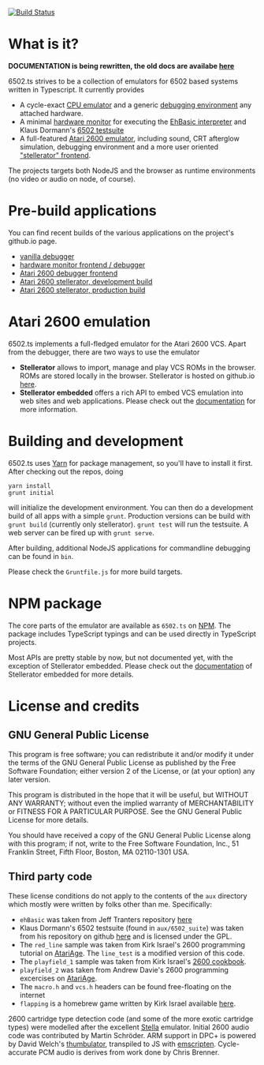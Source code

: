 [![Build Status](https://travis-ci.org/6502ts/6502.ts.svg?branch=master)](https://travis-ci.org/6502ts/6502.ts)

# What is it?

**DOCUMENTATION is being rewritten, the old docs are availabe [here](README.old.md)**

6502.ts strives to be a collection of emulators for 6502 based systems written in Typescript.
It currently provides

 * A cycle-exact [CPU emulator](doc/cpu.md) and a generic [debugging environment](doc/vanilla_debugger.md)
   any attached hardware.
 * A minimal [hardware monitor](doc/ehbasic_monitor.md) for executing the
   [EhBasic interpreter](https://github.com/jefftranter/6502/tree/master/asm/ehbasic)
   and Klaus Dormann's
   [6502 testsuite](https://github.com/Klaus2m5/6502_65C02_functional_tests)
 * A full-featured [Atari 2600 emulator](doc/internals/stella.md), including sound, CRT afterglow simulation,
   debugging environment and a more user oriented ["stellerator" frontend](doc/stellerator.md).

The projects targets both NodeJS and the browser as runtime environments (no video or audio on node,
of course).

# Pre-build applications

You can find recent builds of the various applications on the project's github.io page.

 * [vanilla debugger](https://6502ts.github.io/dev/debugger.html)
 * [hardware monitor frontend / debugger](https://6502ts.github.io/dev/)
 * [Atari 2600 debugger frontend](https://6502ts.github.io/dev/stella.html)
 * [Atari 2600 stellerator, development build](https://6502ts.github.io/dev/stellerator.html)
 * [Atari 2600 stellerator, production build](https://github.com/6502ts/6502.ts/issues)

# Atari 2600 emulation

6502.ts implements a full-fledged emulator for the Atari 2600 VCS. Apart from the
debugger, there are two ways to use the emulator

 * **Stellerator** allows to import, manage and play VCS ROMs in the browser. ROMs are
   stored locally in the browser. Stellerator is hosted on github.io
   [here](https://github.com/6502ts/6502.ts/issues).
 * **Stellerator embedded** offers a rich API to embed VCS emulation into web sites
   and web applications. Please check out the
   [documentation](https://6502ts.github.io/typedoc/stellerator-embedded/)
   for more information.

# Building and development

6502.ts uses [Yarn](https://yarnpkg.com/lang/en/) for package management, so you'll
have to install it first. After checking out the repos, doing

    yarn install
    grunt initial

will initialize the development environment. You can then do a development build of all
apps with a simple `grunt`. Production versions can be build with `grunt build` (currently
only stellerator). `grunt test` will run the testsuite. A web server can be fired up with
`grunt serve`.

After building, additional NodeJS applications for commandline debugging can be found in
`bin`.

Please check the `Gruntfile.js` for more build targets.

# NPM package

The core parts of the emulator are available as `6502.ts` on
[NPM](https://www.npmjs.com).
The package includes TypeScript typings and can be used directly in TypeScript projects.

Most APIs are pretty stable by now, but not documented yet, with the exception
of Stellerator embedded. Please check out the
[documentation](https://6502ts.github.io/typedoc/stellerator-embedded/)
of Stellerator embedded for more details.

# License and credits

## GNU General Public License

This program is free software; you can redistribute it and/or modify
it under the terms of the GNU General Public License as published by
the Free Software Foundation; either version 2 of the License, or
(at your option) any later version.

This program is distributed in the hope that it will be useful,
but WITHOUT ANY WARRANTY; without even the implied warranty of
MERCHANTABILITY or FITNESS FOR A PARTICULAR PURPOSE.  See the
GNU General Public License for more details.

You should have received a copy of the GNU General Public License along
with this program; if not, write to the Free Software Foundation, Inc.,
51 Franklin Street, Fifth Floor, Boston, MA 02110-1301 USA.

## Third party code

These license conditions do not apply to the contents of the `aux` directory which
mostly were written by folks other than me. Specifically:

 * `ehBasic` was taken from Jeff Tranters repository
   [here](https://github.com/jefftranter/6502/tree/master/asm/ehbasic)
 * Klaus Dormann's 6502 testsuite (found in `aux/6502_suite`) was taken from his
   repository on github [here](https://github.com/Klaus2m5/6502_65C02_functional_tests)
   and is licensed under the GPL.
 * The `red_line` sample was taken from Kirk Israel's 2600 programming tutorial on
   [AtariAge](http://www.atariage.com/2600/programming/2600_101/03first.html). The
   `line_test` is a modified version of this code.
 * The `playfield_1` sample was taken from Kirk Israel's [2600 cookbook](http://alienbill.com/2600/cookbook/playfield.html).
 * `playfield_2` was taken from Andrew Davie's 2600 programming excercises on
   [AtariAge](http://atariage.com/forums/topic/28219-session-15-playfield-continued/).
 * The `macro.h` and `vcs.h` headers can be found free-floating on the internet
 * `flapping` is a homebrew game written by Kirk Israel available
   [here](http://alienbill.com/2600/flapping/).

2600 cartridge type detection code (and some of the more exotic cartridge types)
were modelled after the excellent [Stella](https://stella-emu.github.io)
emulator. Initial 2600 audio code was contributed by Martin Schröder. ARM
support in DPC+ is powered by David Welch's
[thumbulator](https://github.com/dwelch67/thumbulator), transpiled to JS with
[emscripten](http://kripken.github.io/emscripten-site/). Cycle-accurate PCM
audio is derives from work done by Chris Brenner.
